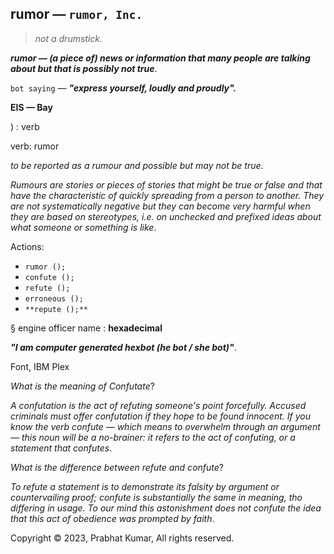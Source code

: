 ## rumor — `rumor, Inc.` 
> _not a drumstick._

_**rumor — (a piece of) news or information that many people are talking about but that is possibly not true**_.

`bot saying` — _**"express yourself, loudly and proudly".**_

**EIS — Bay**

) : verb

verb: rumor

_to be reported as a rumour and possible but may not be true_. 

_Rumours are stories or pieces of stories that might be true or false and that have the characteristic of quickly spreading from a person to another. They are not systematically negative but they can become very harmful when they are based on stereotypes, i.e. on unchecked and prefixed ideas about what someone or something is like_.

Actions:
- `rumor ();`
- `confute ();`
- `refute ();`
- `erroneous ();`
- `**repute ();**`

§ engine officer name : **hexadecimal**

_**"I am computer generated hexbot (he bot / she bot)"**_.


Font, IBM Plex



_What is the meaning of Confutate_?

_A confutation is the act of refuting someone's point forcefully. Accused criminals must offer confutation if they hope to be found innocent. If you know the verb confute — which means to overwhelm through an argument — this noun will be a no-brainer: it refers to the act of confuting, or a statement that confutes_.

_What is the difference between refute and confute_?

_To refute a statement is to demonstrate its falsity by argument or countervailing proof; confute is substantially the same in meaning, tho differing in usage. To our mind this astonishment does not confute the idea that this act of obedience was prompted by faith_.

Copyright © 2023, Prabhat Kumar, All rights reserved.
